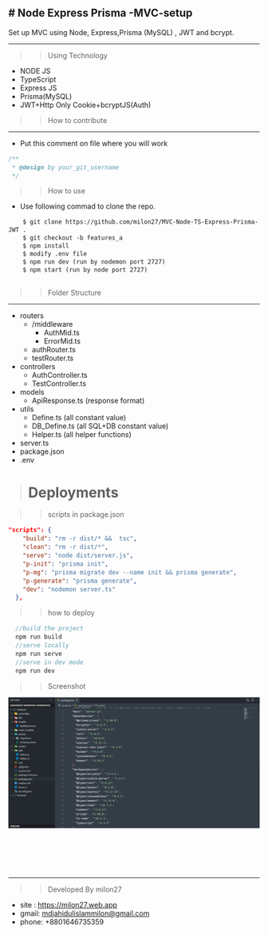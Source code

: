 ## # Node Express Prisma -MVC-setup

Set up MVC using Node, Express,Prisma (MySQL) , JWT and bcrypt.
___ 

>> Using Technology
 * NODE JS 
 * TypeScript
 * Express JS
 * Prisma(MySQL)
 * JWT+Http Only Cookie+bcryptJS(Auth)

>> How to contribute
___
* Put this comment on file where you will work
```javascript
/**
 * @design by your_git_username
 */
```
>> How to use
* Use following commad to clone the repo.

```
    $ git clone https://github.com/milon27/MVC-Node-TS-Express-Prisma-JWT .
    $ git checkout -b features_a
    $ npm install
    $ modify .env file 
    $ npm run dev (run by nodemon port 2727)
    $ npm start (run by node port 2727)
    
```


>> Folder Structure
___
 * routers
    * /middleware
        * AuthMid.ts
        * ErrorMid.ts
    * authRouter.ts
    * testRouter.ts
 * controllers
   * AuthController.ts
   * TestController.ts
 * models
   * ApiResponse.ts (response format)
 * utils
   * Define.ts (all constant value)
   * DB_Define.ts (all SQL+DB constant value)
   * Helper.ts (all helper functions)
 * server.ts
 * package.json
 * .env

># Deployments

>> scripts in package.json
```json
"scripts": {
    "build": "rm -r dist/* &&  tsc",
    "clean": "rm -r dist/*",
    "serve": "node dist/server.js",
    "p-init": "prisma init",
    "p-mg": "prisma migrate dev --name init && prisma generate",
    "p-generate": "prisma generate",
    "dev": "nodemon server.ts"
  },

```

>> how to deploy

```javascript
  //build the project
  npm run build
  //serve locally
  npm run serve 
  //serve in dev mode
  npm run dev
```

>> Screenshot

![img](screenshot.jpg)

<br/><br/><br/><br/>
___

>> Developed By milon27
* site : https://milon27.web.app
* gmail: mdjahidulislammilon@gmail.com
* phone: +8801646735359
